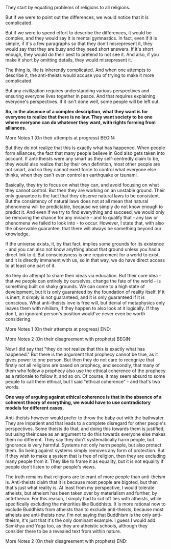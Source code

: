 They start by equating problems of religions to all religions.

But if we were to point out the differences, we would notice that it is complicated.

But if we were to spend effort to describe the differences, it would be complex, and they would say it is mental gymnastics. In fact, even if it is simple, if it's a few paragraphs so that they don't misrepresent it, they would say that they are busy and they need short answers. If it's short enough, they would do their best to pretend to not see it. And also, if you make it short by omitting details, they would misrepresent it.

The thing is, life is inherently complicated. And when one attempts to describe it, the anti-theists would accuse you of trying to make it more complicated.

But any civilization requires understanding various perspectives and ensuring everyone lives together in peace. And that requires explaining everyone's perspectives. If it isn't done well, some people will be left out.

**So, in the absence of a complex description, what they want is for everyone to realize that there is no law. They want society to be one where everyone can do whatever they want, with rights forming from alliances.**

More Notes 1 (On their attempts at progress) BEGIN:

But they do not realize that this is exactly what has happened. When people form alliances, the fact that many people believe in God also gets taken into account. If anti-theists were any smart as they self-centredly claim to be, they would also realize that by their own definition, most other people are not smart, and so they cannot exert force to control what everyone else thinks, when they can't even control an earthquake or tsunami.

Basically, they try to focus on what they can, and avoid focusing on what they cannot control. But then they are working on an unstable ground. Their only guarantee is the fact that they observe natural laws to be consistent. But the consistency of natural laws does not at all mean that natural phenomena will be predictable, because we simply do not know enough to predict it. And even if we try to find everything and succeed, we would only be removing the chance for any miracle - and to qualify that - any law or phenomena we failed to look into - to occur. However, I state that, with also the observable guarantee, that there will always be something beyond our knowledge.

If the universe exists, it, by that fact, implies some grounds for its existence - and you can also not know anything about that ground unless you had a direct link to it. But consciousness is one requirement for a world to exist, and it is directly immanent with us, so in that way, we do have direct access to at least one part of it.

So they do attempt to share their ideas via education. But their core idea - that we people can entirely by ourselves, change the fate of the world - is something built on shaky grounds. We can come to a high state of development, but it is only guaranteed by the foundation of reality itself. If it is inert, it simply is not guaranteed, and it is only guaranteed if it is conscious. What anti-theists love is free will, but denial of metaphysics only leaves them with nihilism, if they happen to also look at it logically. If they don't, an ignorant person's position would've never even be worth considering.

More Notes 1 (On their attempts at progress) END:

More Notes 2 (On their disagreement with prophets) BEGIN:

Now I did say that "they do not realize that this is exactly what has happened." But there is the argument that prophecy cannot be true, as it gives power to one person. But then they do not care to recognize that firstly not all religions are based on prophecy, and secondly, that many of them who follow a prophecy also use the ethical coherence of the prophecy as a rationale to follow it, and so on. Of course, it may seem absurd to some people to call them ethical, but I said "ethical coherence" - and that's two words.

**One way of arguing against ethical coherence is that in the absence of a coherent theory of everything, we would have to use contradictory models for different cases.**

Anti-theists however would prefer to throw the baby out with the bathwater. They are impatient and that leads to a complete disregard for other people's perspectives. Some theists do that, and doing this towards them is justified, but using their case as an argument to do this towards everyone else makes them no different. They say they don't systematically harm people, but ignorance is very harmful. Systems not only harm people, but also protect them. So being against systems simply removes any form of protection. But if they wish to make a system that is free of religion, then they are excluding many people from it. They like to frame it as equality, but it is not equality if people don't listen to other people's views.

The truth remains that religions are tolerant of more people than anti-theism is. Anti-theists claim that it is because most people are bigoted, but then that's just what reality is. At least from my perspective, I would tolerate atheists, but atheism has been taken over by materialism and further, by anti-theism. For this reason, I simply had to cut off ties with atheists, while specifically excluding the minorities like Buddhists. It is more rational now to exclude Buddhists from atheists than to exclude anti-theists, because most atheists are anti-theists now. I'm not saying that Buddhism is the only anti-theism, it's just that it's the only dominant example. I guess I would add Samkhya and Yoga too, as they are atheistic schools, although they consider there to be a revealed text from within nature.

More Notes 2 (On their disagreement with prophets) END:

